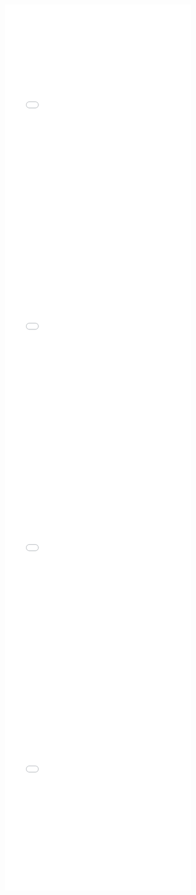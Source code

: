 <iframe id="igraph" scrolling="no" style="border:none;" seamless="seamless" src="gantt/F001_n08b.html" height="600" width="100%"></iframe>
<iframe id="igraph" scrolling="no" style="border:none;" seamless="seamless" src="gantt/F002_n07a.html" height="600" width="100%"></iframe>
<iframe id="igraph" scrolling="no" style="border:none;" seamless="seamless" src="gantt/F002_n07b.html" height="600" width="100%"></iframe>
<iframe id="igraph" scrolling="no" style="border:none;" seamless="seamless" src="gantt/F002_n07c.html" height="600" width="100%"></iframe>